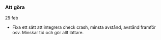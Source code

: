 ### Att göra
25 feb
* Fixa ett sätt att integrera check crash, minsta avstånd, avstånd framför osv. Minskar tid och gör allt lättare.
